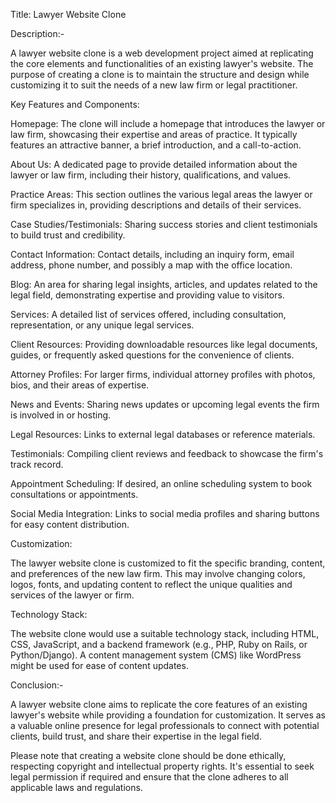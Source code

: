 Title: Lawyer Website Clone

Description:-

A lawyer website clone is a web development project aimed at replicating the core elements and functionalities of an existing lawyer's website. The purpose of creating a clone is to maintain the structure and design while customizing it to suit the needs of a new law firm or legal practitioner.

Key Features and Components:

Homepage: The clone will include a homepage that introduces the lawyer or law firm, showcasing their expertise and areas of practice. It typically features an attractive banner, a brief introduction, and a call-to-action.

About Us: A dedicated page to provide detailed information about the lawyer or law firm, including their history, qualifications, and values.

Practice Areas: This section outlines the various legal areas the lawyer or firm specializes in, providing descriptions and details of their services.

Case Studies/Testimonials: Sharing success stories and client testimonials to build trust and credibility.

Contact Information: Contact details, including an inquiry form, email address, phone number, and possibly a map with the office location.

Blog: An area for sharing legal insights, articles, and updates related to the legal field, demonstrating expertise and providing value to visitors.

Services: A detailed list of services offered, including consultation, representation, or any unique legal services.

Client Resources: Providing downloadable resources like legal documents, guides, or frequently asked questions for the convenience of clients.

Attorney Profiles: For larger firms, individual attorney profiles with photos, bios, and their areas of expertise.

News and Events: Sharing news updates or upcoming legal events the firm is involved in or hosting.

Legal Resources: Links to external legal databases or reference materials.

Testimonials: Compiling client reviews and feedback to showcase the firm's track record.

Appointment Scheduling: If desired, an online scheduling system to book consultations or appointments.

Social Media Integration: Links to social media profiles and sharing buttons for easy content distribution.

Customization:

The lawyer website clone is customized to fit the specific branding, content, and preferences of the new law firm. This may involve changing colors, logos, fonts, and updating content to reflect the unique qualities and services of the lawyer or firm.

Technology Stack:

The website clone would use a suitable technology stack, including HTML, CSS, JavaScript, and a backend framework (e.g., PHP, Ruby on Rails, or Python/Django). A content management system (CMS) like WordPress might be used for ease of content updates.

Conclusion:-

A lawyer website clone aims to replicate the core features of an existing lawyer's website while providing a foundation for customization. It serves as a valuable online presence for legal professionals to connect with potential clients, build trust, and share their expertise in the legal field.

Please note that creating a website clone should be done ethically, respecting copyright and intellectual property rights. It's essential to seek legal permission if required and ensure that the clone adheres to all applicable laws and regulations.
